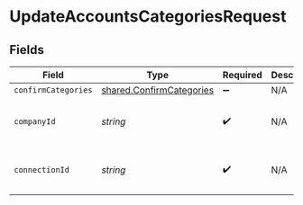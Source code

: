 # UpdateAccountsCategoriesRequest


## Fields

| Field                                                                | Type                                                                 | Required                                                             | Description                                                          | Example                                                              |
| -------------------------------------------------------------------- | -------------------------------------------------------------------- | -------------------------------------------------------------------- | -------------------------------------------------------------------- | -------------------------------------------------------------------- |
| `confirmCategories`                                                  | [shared.ConfirmCategories](../../models/shared/confirmcategories.md) | :heavy_minus_sign:                                                   | N/A                                                                  |                                                                      |
| `companyId`                                                          | *string*                                                             | :heavy_check_mark:                                                   | N/A                                                                  | 8a210b68-6988-11ed-a1eb-0242ac120002                                 |
| `connectionId`                                                       | *string*                                                             | :heavy_check_mark:                                                   | N/A                                                                  | 2e9d2c44-f675-40ba-8049-353bfcb5e171                                 |